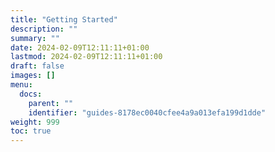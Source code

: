 ```yaml
---
title: "Getting Started"
description: ""
summary: ""
date: 2024-02-09T12:11:11+01:00
lastmod: 2024-02-09T12:11:11+01:00
draft: false
images: []
menu:
  docs:
    parent: ""
    identifier: "guides-8178ec0040cfee4a9a013efa199d1dde"
weight: 999
toc: true
---
```

